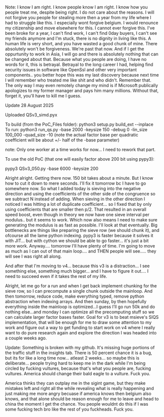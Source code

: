 Note: I know I am right. I know people know I am right. I know how you people treat me, despite being right. I do not care about the reasons. I will not forgive you people for stealing more then a year from my life where I had to struggle like this. I especially wont forgive belgium. I would renounce my citizenship and move elsewhere for this. I cannot ever forgive this. I've been broke for a year, I can't find work, I can't find 0day buyers, I can't see my friends anymore and I'm stuck, there is no dignity in living like this. A human life is very short, and you have wasted a good chunk of mine. There absolutely won't be forgiveness. We're past that now. And if I get the oppurtunity to work in Asia, I will go and there is absolutely nothing that can be changed about that. Because what you people are doing, I have no words for it, this is betrayal. Betrayal to the long career I had, helping find security issues in software like OpenSsl and other very important components.. you better hope this was my last discovery because next time I will remember who treated me like shit and who didn't. Remember that. The only way I may even remotely change my mind is if Microsoft publically apologizes to my former manager and pays him many millions. Without that, forget it, you'll have to kill me I guess.

Update 28 August 2025

Uploaded QSv3_simd.pyx 

To build (from the PoC_Files folder): python3 setup.py build_ext --inplace</br>
To run: python3 run_qs.py -base 2000 -keysize 150 -debug 0 -lin_size 100_000 -quad_size -10  (note the actual factor base per quadratic coefficient will be about +/- half of the -base parameter)

note: Only one worker at a time works for now... I need to rework that part.

To use the old PoC (that one will easily factor above 200 bit using pypy3):

pypy3 QSv3_050.py -base 6000 -keysize 200

Alright alright. Getting there now. 150 bit takes about a minute. But I know how to cut it down to mere seconds. I'll fix it tomorrow bc I have to go somewhere now. 
So what I added today is sieving into the negative direction and using the coefficients of the other side of the congruence so we subtract N instead of adding.
When sieving in the other direction I noticed I was hitting a lot of duplicate coefficient... so I fixed that by only using coefficients that are smaller then p/2. 
That resulted in an overall speed boost, even though in theory we now have one sieve interval per modulus.. but it seems to work. Which now also means I need to make sure generating the modulus is as fast as possible. I'll look at that eventually.
Big bottlenecks are things like preparing the sieve row (we should chunk it), and ofcourse all the lame python indexing. pypy3 is faster because it solves it with JIT... but with cython we should be able to go faster... it's just a bit more work.
Anyway.... tomorrow I'll have plenty of time. I'm going to move as much as I can out of that main loop.... and THEN people will see..... they will see I was right all along. 

And after that I'm moving to v4... because this v3 is a distraction... I see something else, something much bigger... and I have to figure it out.... I need to succeed even if it takes the rest of my life.

Alright, let me go for a run and when I get back implement chunking for the sieve row, so I can precompute a single chunk outside the mainloop. And then tomorrow, reduce code, make everything typed, remove python abstraction when indexing arrays. And then sunday, by then hopefully everything inside the mainloop is optimized...I guess I'll go run 50k and do nothing else...and monday I can optimize all the precomputing stuff so we can calculate larger factor bases faster. Goal for v3 is to beat msieve's SIQS implementation, that will be enough for me to draw some attention to my work and figure out a way to get funding to start work on v4 where I really want to do pure research again and explore the direction I was headed into a couple weeks ago.

Update: Something is broken with my github. It's missing huge portions of the traffic stuff in the insights tab. There is 50 percent chance it is a bug, but its for like a long time now... atleast 2 weeks... so maybe this is deliberate... people trying hard to keep me in the dark while I'm being circled by fucking vultures, because that's what you people are, fucking vultures. America should change their bald eagle to a vulture. Fuck you.

America thinks they can outplay me in the sigint game, but they make mistakes left and right all the while revealing what is really happening and just making me more angry becuase if america knows then belgium also knows, and that alone should be reason enough for me to leave and head to china the moment I get the chance. You people wouldnt do this if I was some fucking tech bro like the rest of you fuckheads. Fuck you.
